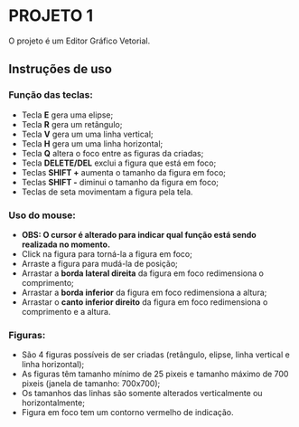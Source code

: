 <h1>PROJETO 1</h1>
  <p>O projeto é um Editor Gráfico Vetorial.</p>

## Instruções de uso

### Função das teclas:

* Tecla **E** gera uma elipse;
* Tecla **R** gera um retângulo;
* Tecla **V** gera um uma linha vertical;
* Tecla **H** gera um uma linha horizontal;
* Tecla **Q** altera o foco entre as figuras da criadas;
* Tecla **DELETE/DEL** exclui a figura que está em foco;
* Teclas **SHIFT +** aumenta o tamanho da figura em foco;
* Teclas **SHIFT -** diminui o tamanho da figura em foco;
* Teclas de seta movimentam a figura pela tela.

### Uso do mouse:

* **OBS: O cursor é alterado para indicar qual função está sendo realizada no momento.**
* Click na figura para torná-la a figura em foco;
* Arraste a figura para mudá-la de posição;
* Arrastar a **borda lateral direita** da figura em foco redimensiona o comprimento;
* Arrastar a **borda inferior** da figura em foco redimensiona a altura;
* Arrastar o **canto inferior direito** da figura em foco redimensiona o comprimento e a altura.

### Figuras:

* São 4 figuras possíveis de ser criadas (retângulo, elipse, linha vertical e linha horizontal);
* As figuras têm tamanho mínimo de 25 pixeis e tamanho máximo de 700 pixeis (janela de tamanho: 700x700);
* Os tamanhos das linhas são somente alterados verticalmente ou horizontalmente;
* Figura em foco tem um contorno vermelho de indicação.

